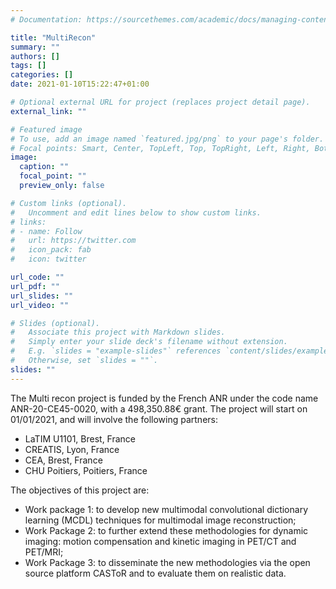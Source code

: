 ```yaml
---
# Documentation: https://sourcethemes.com/academic/docs/managing-content/

title: "MultiRecon"
summary: ""
authors: []
tags: []
categories: []
date: 2021-01-10T15:22:47+01:00

# Optional external URL for project (replaces project detail page).
external_link: ""

# Featured image
# To use, add an image named `featured.jpg/png` to your page's folder.
# Focal points: Smart, Center, TopLeft, Top, TopRight, Left, Right, BottomLeft, Bottom, BottomRight.
image:
  caption: ""
  focal_point: ""
  preview_only: false

# Custom links (optional).
#   Uncomment and edit lines below to show custom links.
# links:
# - name: Follow
#   url: https://twitter.com
#   icon_pack: fab
#   icon: twitter

url_code: ""
url_pdf: ""
url_slides: ""
url_video: ""

# Slides (optional).
#   Associate this project with Markdown slides.
#   Simply enter your slide deck's filename without extension.
#   E.g. `slides = "example-slides"` references `content/slides/example-slides.md`.
#   Otherwise, set `slides = ""`.
slides: ""
---
```

The Multi recon project is funded by the French ANR under the code name ANR-20-CE45-0020, with a 498,350.88€ grant. The project will start on 01/01/2021, and will involve the following partners:
- LaTIM U1101, Brest, France
- CREATIS, Lyon, France
- CEA, Brest, France
- CHU Poitiers, Poitiers, France

The objectives of this project are:

- Work package 1: to develop new multimodal convolutional dictionary learning (MCDL) techniques for multimodal image reconstruction;
- Work Package 2: to further extend these methodologies for dynamic imaging: motion compensation and kinetic imaging in PET/CT and PET/MRI;
- Work Package 3: to disseminate the new methodologies via the open source platform CASToR and to evaluate them on realistic data.

